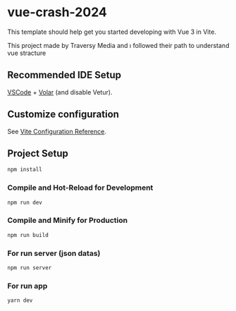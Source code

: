# vue-crash-2024

This template should help get you started developing with Vue 3 in Vite.

This project made by Traversy Media and ı followed their path to understand vue stracture 

## Recommended IDE Setup

[VSCode](https://code.visualstudio.com/) + [Volar](https://marketplace.visualstudio.com/items?itemName=Vue.volar) (and disable Vetur).

## Customize configuration

See [Vite Configuration Reference](https://vite.dev/config/).

## Project Setup

```sh
npm install
```

### Compile and Hot-Reload for Development

```sh
npm run dev
```

### Compile and Minify for Production

```sh
npm run build
```

### For run server (json datas)
```sh
npm run server
```

### For run app
```sh
yarn dev
```

